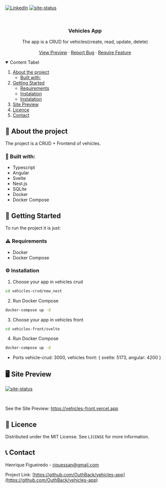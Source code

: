 <!--
*** Thanks for checking out the Best-README-Template. If you have a suggestion
*** that would make this better, please fork the repo and create a pull request
*** or simply open an issue with the tag "enhancement".
*** Thanks again! Now go create something AMAZING! :D
-->

<!-- PROJECT SHIELDS -->
<!--
*** I'm using markdown "reference style" links for readability.
*** Reference links are enclosed in brackets [ ] instead of parentheses ( ).
*** See the bottom of this document for the declaration of the reference variables
*** for contributors-url, forks-url, etc. This is an optional, concise syntax you may use.
*** https://www.markdownguide.org/basic-syntax/#reference-style-links
-->

<!-- [![Forks][forks-shield]][forks-url]
[![Issues][issues-shield]][issues-url]
[![MIT License][license-shield]][license-url]-->

[![LinkedIn][linkedin-shield]][linkedin-url]
[![site-status]](https://vehicles-front.vercel.app)

<!-- PROJECT LOGO -->
<br />
<p align="center">
  <!--
  <a href="https://github.com/OuthBack/taq-challenge">
    <img src=".github/logo.png" alt="Logo" width="80" height="80">
  </a>
  -->

  <h3 align="center">Vehicles App</h3>

  <p align="center">
    The app is a CRUD for vehicles(create, read, update, delete)
    <br />
    <br />
    <a href="https://vehicles-front.vercel.app">View Preview</a>
    ·
    <a href="https://github.com/OuthBack/taq-challenge/issues">Report Bug</a>
    ·
    <a href="https://github.com/OuthBack/taq-challenge/issues">Require Feature</a>
  </p>
</p>

<!-- TABLE OF CONTENTS -->
<details open="open">
  <summary>Content Tabel</summary>
  <ol>
    <li>
      <a href="#about-the-project">About the project</a>
      <ul>
        <li><a href="#built-with">Built with:</a></li>
      </ul>
    </li>
    <li>
      <a href="#getting-started">Getting Started</a>
      <ul>
        <li><a href="#prerequisites">Requirements</a></li>
        <li><a href="#installation">Instalation</a></li>
        <li><a href="#props">Instalation</a></li>
      </ul>
    </li>
    <li><a href="#usage">Site Preview</a></li>
    <li><a href="#license">Licence</a></li>
    <li><a href="#contact">Contact</a></li>

  </ol>
</details>

<!-- ABOUT THE PROJECT -->

## 📖 About the project

The project is a CRUD + Frontend of vehicles.

### 🔋 Built with:

- Typescript
- Angular
- Svelte
- Nest.js
- SQLite
- Docker
- Docker Compose

<!-- GETTING STARTED -->

## :scroll: Getting Started

To run the project it is just:

### :warning: Requirements

- Docker
- Docker Compose

### :gear: Installation

1. Choose your app in vehicles crud
```sh
cd vehicles-crud/new_nest
```
2. Run Docker Compose
```sh
docker-compose up -d
```
3. Choose your app in vehicles front
```sh
cd vehicles-front/svelte
```
4. Run Docker Compose
```sh
docker-compose up -d
```

- Ports
  vehicle-crud: 3000,
  vehicles front: {
    svelte: 5173,
    angular: 4200
  }

<!-- Site Preview -->

## 🖥️ Site Preview

[![site-status]](https://vehicles-front.vercel.app)

<br/>

<!-- [![Product Name Screen Shot][product-screenshot]](https://vehicles-front.vercel.app) -->

See the Site Preview:
https://vehicles-front.vercel.app

## :pencil: Licence

Distributed under the MIT License. See `LICENSE` for more information.

<!-- CONTACT -->

## :telephone_receiver: Contact

Henrique Figueiredo - riquessan@gmail.com

Project Link: [https://github.com/OuthBack/vehicles-app](https://github.com/OuthBack/vehicles-app)

<!-- MARKDOWN LINKS & IMAGES -->
<!-- https://www.markdownguide.org/basic-syntax/#reference-style-links -->

[contributors-shield]: https://img.shields.io/github/OuthBack/vehicles-app/Best-README-Template.svg?style=for-the-badge
[contributors-url]: https://github.com/OuthBack/vehicles-app/graphs/contributors
[forks-shield]: https://img.shields.io/github/forks/OuthBack/vehicles-app.svg?style=for-the-badge
[forks-url]: https://github.com/OuthBack/vehicles-app/network/members
[stars-shield]: https://img.shields.io/github/stars/OuthBack/vehicles-app.svg?style=for-the-badge
[stars-url]: https://github.com/OuthBack/vehicles-app/stargazers
[issues-shield]: https://img.shields.io/github/issues/OuthBack/vehicles-app.svg?style=for-the-badge
[issues-url]: https://github.com/OuthBack/vehicles-app/issues
[license-shield]: https://img.shields.io/github/license/OuthBack/vehicles-app.svg?style=for-the-badge
[license-url]: https://github.com/OuthBack/vehicles-app/blob/master/LICENSE.txt
[linkedin-shield]: https://img.shields.io/badge/-LinkedIn-black.svg?style=for-the-badge&logo=linkedin&colorB=555
[linkedin-url]: https://www.linkedin.com/in/h-figueiredo
[product-screenshot]: .github/screenshot.png
[site-status]: https://img.shields.io/website/https/vercel.com/outhback/vehicles-app/path/to/page.html.svg.?style=for-the-badge
